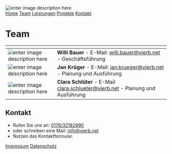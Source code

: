 <!DOCTYPE html>
<html>

<head>
  <meta charset="utf-8">
  <meta name="viewport" content="width=device-width, initial-scale=1.0">
  <title>team-test</title>
  <link rel="stylesheet" href="https://stackedit.io/style.css" />
</head>

<body class="stackedit">
  <div class="stackedit__html"><p><img src="https://i.postimg.cc/HkhxZDhd/output-onlinepngtools.png" alt="enter image description here"><br>
<a href="../home.html">Home</a> <a href="team.html">Team</a> <a href="leistungen.html">Leistungen</a> <a href="projekte.html">Projekte</a> <a href="kontakt.html">Kontakt</a></p>
<h1 id="team">Team</h1>

<table>
<thead>
<tr>
<th></th>
<th></th>
</tr>
</thead>
<tbody>
<tr>
<td><img src="https://img.itch.zone/aW1nLzcyNzgxNy5wbmc=/original/8AJNx%2B.png" alt="enter image description here"></td>
<td><strong>Willi Bauer</strong> - E-Mail: <a href="mailto:willi.bauer@vierb.net">willi.bauer@vierb.net</a> - Geschäftsführung</td>
</tr>
<tr>
<td><img src="https://static-00.iconduck.com/assets.00/profile-circle-icon-256x256-cm91gqm2.png" alt="enter image description here"></td>
<td><strong>Jan Krüger</strong> - E-Mail: <a href="mailto:jan.krueger@vierb.net">jan.krueger@vierb.net</a> - Planung und Ausführung</td>
</tr>
<tr>
<td><img src="https://static-00.iconduck.com/assets.00/profile-circle-icon-256x256-cm91gqm2.png" alt="enter image description here"></td>
<td><strong>Clara Schlüter</strong> - E-Mail <a href="mailto:clara.schlueter@vierb.net">clara.schlueter@vierb.net</a> - Planung und Ausführung</td>
</tr>
</tbody>
</table><h2 id="kontakt">Kontakt</h2>
<ul>
<li>Rufen Sie uns an: <a href="tel:+4917632182990">0176/32182990</a></li>
<li>oder schreiben eine Mail: <a href="mailto:info@vierb.net">info@vierb.net</a></li>
<li>Nutzen das Kontaktformular.</li>
</ul>
<p><a href="impressum.html">Impressum</a> <a href="datenschutz.html">Datenschutz</a></p>
</div>
</body>

</html>
